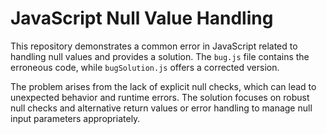 # JavaScript Null Value Handling

This repository demonstrates a common error in JavaScript related to handling null values and provides a solution.  The `bug.js` file contains the erroneous code, while `bugSolution.js` offers a corrected version.

The problem arises from the lack of explicit null checks, which can lead to unexpected behavior and runtime errors. The solution focuses on robust null checks and alternative return values or error handling to manage null input parameters appropriately.